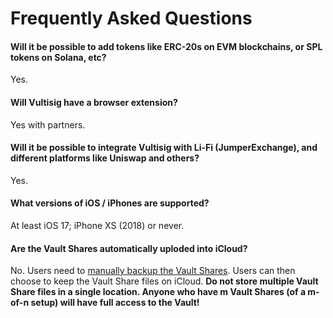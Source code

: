 # Frequently Asked Questions

#### **Will it be possible to add tokens like ERC-20s on EVM blockchains, or SPL tokens on Solana, etc?**
Yes.

#### **Will Vultisig have a browser extension?**
Yes with partners.

#### **Will it be possible to integrate Vultisig with Li-Fi (JumperExchange), and different platforms like Uniswap and others?**
Yes.

#### **What versions of iOS / iPhones are supported?**
At least iOS 17; iPhone XS (2018) or never.

#### **Are the Vault Shares automatically uploded into iCloud?**
No. Users need to [manually backup the Vault Shares](https://docs.vultisig.com/user-actions/managing-your-vault). Users can then choose to keep the Vault Share files on iCloud. **Do not store multiple Vault Share files in a single location. Anyone who have m Vault Shares (of a m-of-n setup) will have full access to the Vault!** 


